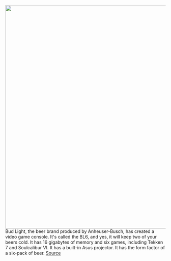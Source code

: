 <img src='https://cdn.vox-cdn.com/thumbor/oDOXs3CDLMYHecQj97_FBRURdiU=/0x0:1280x720/1200x800/filters:focal(538x258:742x462)/cdn.vox-cdn.com/uploads/chorus_image/image/67805619/ezgif.com_gif_maker.0.jpg' width='700px' /><br/>
Bud Light, the beer brand produced by Anheuser-Busch, has created a video game console. It's called the BL6, and yes, it will keep two of your beers cold. It has 16 gigabytes of memory and six games, including Tekken 7 and Soulcalibur VI. It has a built-in Asus projector. It has the form factor of a six-pack of beer.
<a href='https://www.theverge.com/2020/11/17/21571448/bud-light-bl6-console-tekken-soulcalibur'> Source <a/>